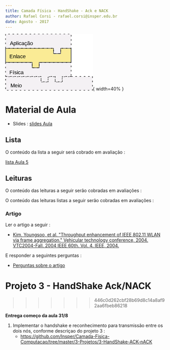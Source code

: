 ```yaml
---
title: Camada Física - HandShake - Ack e NACK
author: Rafael Corsi - rafael.corsi@insper.edu.br
date: Agosto - 2017
---
```


![Camada Atual](figs/etapaAtualPilhaEnlace.png){ width=40% }

# Material de Aula

- Slides : [slides Aula](https://github.com/Insper/Camada-Fisica-Computacao/blob/master/2-Aulas/5-HandShake-ACK-NACK/slides.pdf)

## Lista 

O conteúdo da lista a seguir será cobrado em avaliação :

[lista Aula 5](https://github.com/Insper/Camada-Fisica-Computacao/blob/master/2-Aulas/5-HandShake-ACK-NACK/LISTA.pdf)

## Leituras 

O conteúdo das leituras  a seguir serão cobradas em avaliações :


O conteúdo das leituras listas a seguir serão cobradas em avaliações :

### Artigo 

Ler o artigo a seguir :


- [Kim, Youngsoo, et al. "Throughput enhancement of IEEE 802.11 WLAN via frame aggregation." Vehicular technology conference, 2004. VTC2004-Fall. 2004 IEEE 60th. Vol. 4. IEEE, 2004.](https://github.com/Insper/Camada-Fisica-Computacao/blob/master/2-Aulas/5-HandShake-ACK-NACK/5-Artigo-2002-Kin-el-al.pdf)

E responder a seguintes perguntas :

- [Perguntas sobre o artigo](https://github.com/Insper/Camada-Fisica-Computacao/blob/master/2-Aulas/5-HandShake-ACK-NACK/5-Artigos-Perguntas.md)

# Projeto 3 - HandShake Ack/NACK
>>>>>>> 446c0d262cbf28b69d8c14a8af92aa6fbeb86218

**Entrega começo da aula 31/8**

1. Implementar o handshake e reconhecimento para transmissão entre os dois nós, conforme descriçao do projeto 3 :
    - https://github.com/Insper/Camada-Fisica-Computacao/tree/master/3-Projetos/3-HandShake-ACK-nACK
